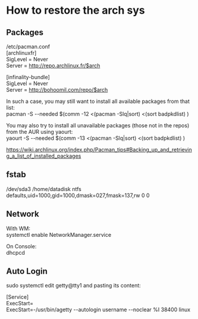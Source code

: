 How to restore the arch sys
===========================

Packages
--------

/etc/pacman.conf  
[archlinuxfr]  
 SigLevel = Never  
 Server = http://repo.archlinux.fr/$arch  

[infinality-bundle]  
 SigLevel = Never  
 Server = http://bohoomil.com/repo/$arch  

In such a case, you may still want to install all available packages from that list:  
pacman -S --needed $(comm -12 <(pacman -Slq|sort) <(sort badpkdlist) )  

You may also try to install all unavailable packages (those not in the repos) from the AUR using yaourt:  
yaourt -S --needed $(comm -13 <(pacman -Slq|sort) <(sort badpkdlist) )


https://wiki.archlinux.org/index.php/Pacman_tips#Backing_up_and_retrieving_a_list_of_installed_packages

fstab
-----
/dev/sda3 /home/datadisk ntfs defaults,uid=1000,gid=1000,dmask=027,fmask=137,rw 0 0

Network
-------
With WM:  
systemctl enable NetworkManager.service

On Console:  
dhcpcd

Auto Login
----------

sudo systemctl edit getty@tty1 and pasting its content:  

[Service]  
ExecStart=  
ExecStart=-/usr/bin/agetty --autologin username --noclear %I 38400 linux  